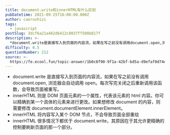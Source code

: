 ```yaml
---
title: document.write和innerHTML有什么区别
pubDatetime: 2021-09-25T16:00:00.000Z
author: caorushizi
tags:
  - javascript
postSlug: 3dcf6a21a462d6412c8037ff500b817f
description: >-
  *document.write是直接写入到页面的内容流，如果在写之前没有调用document.open,浏览器会自动调用open。每次写完关闭之后重新调用该函数，会导致页面被重写。*innerHTML
difficulty: 0.5
questionNumber: 212
source: >-
  https://fe.ecool.fun/topic-answer/1b0c8f90-9f1a-42bf-bd5a-d9efaf0d74eb?orderBy=updateTime&order=desc&tagId=10
---
```


- document.write 是直接写入到页面的内容流，如果在写之前没有调用 document.open, 浏览器会自动调用 open。每次写完关闭之后重新调用该函数，会导致页面被重写。
- innerHTML 则是 DOM 页面元素的一个属性，代表该元素的 html 内容。你可以精确到某一个具体的元素来进行更改。如果想修改 document 的内容，则需要修改 document.documentElement.innerElement。
- innerHTML 将内容写入某个 DOM 节点，不会导致页面全部重绘
- innerHTML 很多情况下都优于 document.write，其原因在于其允许更精确的控制要刷新页面的那一个部分。
